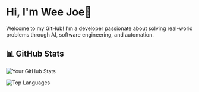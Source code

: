 # Hi, I'm Wee Joe👋

Welcome to my GitHub! I'm a developer passionate about solving real-world problems through AI, software engineering, and automation.

## 📊 GitHub Stats

![Your GitHub Stats](https://github-readme-stats.vercel.app/api?username=w3joe&show_icons=true&theme=default&hide_title=true)

![Top Languages](https://github-readme-stats.vercel.app/api/top-langs/?username=w3joe&layout=compact&theme=default)

